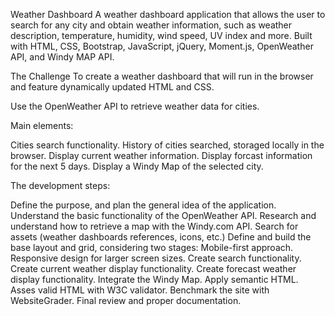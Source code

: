 Weather Dashboard
A weather dashboard application that allows the user to search for any city and obtain weather information, such as weather description, temperature, humidity, wind speed, UV index and more.
Built with HTML, CSS, Bootstrap, JavaScript, jQuery, Moment.js, OpenWeather API, and Windy MAP API.

The Challenge
To create a weather dashboard that will run in the browser and feature dynamically updated HTML and CSS.

Use the OpenWeather API to retrieve weather data for cities.

Main elements:

Cities search functionality.
History of cities searched, storaged locally in the browser.
Display current weather information.
Display forcast information for the next 5 days.
Display a Windy Map of the selected city.

The development steps:

Define the purpose, and plan the general idea of the application.
Understand the basic functionality of the OpenWeather API.
Research and understand how to retrieve a map with the Windy.com API.
Search for assets (weather dashboards references, icons, etc.)
Define and build the base layout and grid, considering two stages:
Mobile-first approach.
Responsive design for larger screen sizes.
Create search functionality.
Create current weather display functionality.
Create forecast weather display functionality.
Integrate the Windy Map.
Apply semantic HTML.
Asses valid HTML with W3C validator.
Benchmark the site with WebsiteGrader.
Final review and proper documentation.
